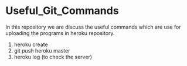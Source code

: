 # Useful_Git_Commands
In this repository we are discuss the useful commands which are use for uploading the programs in heroku repository.
1. heroku create
2. git push heroku master
3. heroku log (to check the server)
